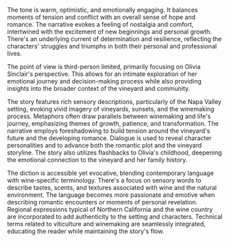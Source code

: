 
<tone>The tone is warm, optimistic, and emotionally engaging. It balances moments of tension and conflict with an overall sense of hope and romance. The narrative evokes a feeling of nostalgia and comfort, intertwined with the excitement of new beginnings and personal growth. There's an underlying current of determination and resilience, reflecting the characters' struggles and triumphs in both their personal and professional lives.</tone>

<pov>The point of view is third-person limited, primarily focusing on Olivia Sinclair's perspective. This allows for an intimate exploration of her emotional journey and decision-making process while also providing insights into the broader context of the vineyard and community.</pov>

<litdev>The story features rich sensory descriptions, particularly of the Napa Valley setting, evoking vivid imagery of vineyards, sunsets, and the winemaking process. Metaphors often draw parallels between winemaking and life's journey, emphasizing themes of growth, patience, and transformation. The narrative employs foreshadowing to build tension around the vineyard's future and the developing romance. Dialogue is used to reveal character personalities and to advance both the romantic plot and the vineyard storyline. The story also utilizes flashbacks to Olivia's childhood, deepening the emotional connection to the vineyard and her family history.</litdev>

<lexchoice>The diction is accessible yet evocative, blending contemporary language with wine-specific terminology. There's a focus on sensory words to describe tastes, scents, and textures associated with wine and the natural environment. The language becomes more passionate and emotive when describing romantic encounters or moments of personal revelation. Regional expressions typical of Northern California and the wine country are incorporated to add authenticity to the setting and characters. Technical terms related to viticulture and winemaking are seamlessly integrated, educating the reader while maintaining the story's flow.</lexchoice>
